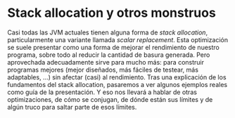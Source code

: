 # Stack allocation y otros monstruos

Casi todas las JVM actuales tienen alguna forma de *stack allocation*,
particularmente una variante llamada *scalar replacement*.
Esta optimización se suele presentar como una forma de mejorar el rendimiento
de nuestro programa, sobre todo al reducir la cantidad de basura generada.
Pero aprovechada adecuadamente sirve para mucho más:
para construir programas mejores
(mejor diseñados, más fáciles de testear, más adaptables, ...)
sin afectar (casi) al rendimiento.
Tras una explicación de los fundamentos del stack allocation, 
pasaremos a ver algunos ejemplos reales como guía de la presentación.
Y eso nos llevará a hablar de otras optimizaciones, de cómo se conjugan,
de dónde están sus límites y de algún truco para saltar parte de esos límites.
